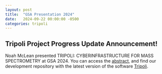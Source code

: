 ```yaml
---
layout: post
title:  "GSA Presentation 2024"
date:   2024-09-22 00:00:00 -0500
categories: tripoli
---
```

## Tripoli Project Progress Update Announcement!

Noah McLean presented TRIPOLI: CYBERINFRASTRUCTURE FOR MASS SPECTROMETRY at GSA 2024. You can access the [abstract](https://gsa.confex.com/gsa/2024AM/meetingapp.cgi/Paper/404174), and find our development repository with the latest version of the software [Tripoli](https://github.com/CIRDLES/Tripoli).

